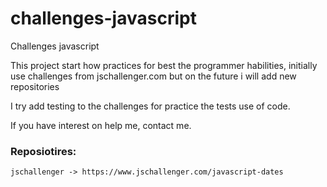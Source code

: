 # challenges-javascript
Challenges javascript

This project start how practices for best the programmer habilities, initially use challenges from jschallenger.com but on the future i will add new repositories

I try add testing to the challenges for practice the tests use of code.

If you have interest on help me, contact me.

### Reposiotires:
    jschallenger -> https://www.jschallenger.com/javascript-dates